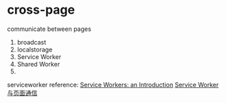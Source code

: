 # cross-page
communicate between pages
1. broadcast
2. localstorage
3. Service Worker
4. Shared Worker
5. 


serviceworker reference:
[Service Workers: an Introduction](https://developers.google.com/web/fundamentals/primers/service-workers)
[Service Worker 与页面通信](https://lavas.baidu.com/guide/v1/advanced/service-worker-postMessage)